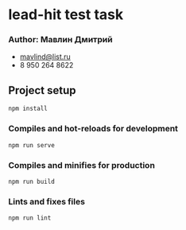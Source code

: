 # lead-hit test task

### Author: Мавлин Дмитрий

- mavlind@list.ru
- 8 950 264 8622

## Project setup

```
npm install
```

### Compiles and hot-reloads for development

```
npm run serve
```

### Compiles and minifies for production

```
npm run build
```

### Lints and fixes files

```
npm run lint
```
